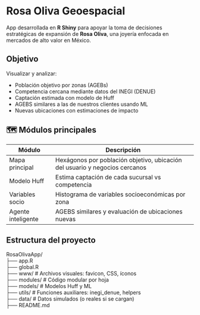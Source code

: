 # Rosa Oliva Geoespacial

App desarrollada en **R Shiny** para apoyar la toma de decisiones estratégicas de expansión de **Rosa Oliva**, una joyería enfocada en mercados de alto valor en México.

## Objetivo

Visualizar y analizar:

- Población objetivo por zonas (AGEBs)
- Competencia cercana mediante datos del INEGI (DENUE)
- Captación estimada con modelo de Huff
- AGEBS similares a las de nuestros clientes usando ML
- Nuevas ubicaciones con estimaciones de impacto

## 🗺️ Módulos principales

| Módulo              | Descripción                                                                 |
|---------------------|-----------------------------------------------------------------------------|
| Mapa principal     | Hexágonos por población objetivo, ubicación del usuario y negocios cercanos |
| Modelo Huff       | Estima captación de cada sucursal vs competencia                           |
| Variables socio   | Histograma de variables socioeconómicas por zona                            |
| Agente inteligente| AGEBS similares y evaluación de ubicaciones nuevas                          |

## Estructura del proyecto

RosaOlivaApp/  
├── app.R  
├── global.R  
├── www/ # Archivos visuales: favicon, CSS, íconos  
├── modules/ # Código modular por hoja  
├── models/ # Modelos Huff y ML  
├── utils/ # Funciones auxiliares: inegi_denue, helpers  
├── data/ # Datos simulados (o reales si se cargan)  
├── README.md  

